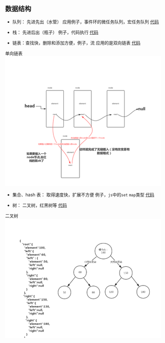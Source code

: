 ## 数据结构

- 队列： 先进先出（水管） 应用例子，事件环的微任务队列，宏任务队列 [代码][2]

- 栈： 先进后出（瓶子） 例子，代码执行 [代码][2]

- 链表：查找快，删除和添加方便，例子，流 应用的是双向链表 [代码][2]

单向链表
![单向链表](单向链表结构.jpg)

- 集合、hash 表： 取得速度快，扩展不方便 例子，`js`中的`set` `map`类型 [代码][2]

- 树： 二叉树，红黑树等 [代码][1]

二叉树
![二叉树](二叉树.jpg)

[1]: ./二叉树.js
[2]: ./数据结构.js
